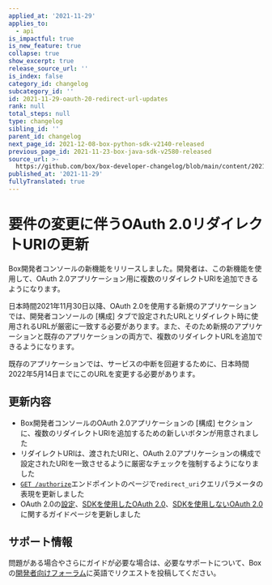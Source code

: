 ```yaml
---
applied_at: '2021-11-29'
applies_to:
  - api
is_impactful: true
is_new_feature: true
collapse: true
show_excerpt: true
release_source_url: ''
is_index: false
category_id: changelog
subcategory_id: ''
id: 2021-11-29-oauth-20-redirect-url-updates
rank: null
total_steps: null
type: changelog
sibling_id: ''
parent_id: changelog
next_page_id: 2021-12-08-box-python-sdk-v2140-released
previous_page_id: 2021-11-23-box-java-sdk-v2580-released
source_url: >-
  https://github.com/box/box-developer-changelog/blob/main/content/2021/11-29-oauth-20-redirect-url-updates.md
published_at: '2021-11-29'
fullyTranslated: true
---
```

# 要件の変更に伴うOAuth 2.0リダイレクトURIの更新

Box開発者コンソールの新機能をリリースしました。開発者は、この新機能を使用して、OAuth 2.0アプリケーション用に複数のリダイレクトURIを追加できるようになります。

<!-- more -->

日本時間2021年11月30日以降、OAuth 2.0を使用する新規のアプリケーションでは、開発者コンソールの \[構成] タブで設定されたURLとリダイレクト時に使用されるURLが厳密に一致する必要があります。また、そのため新規のアプリケーションと既存のアプリケーションの両方で、複数のリダイレクトURLを追加できるようになります。

既存のアプリケーションでは、サービスの中断を回避するために、日本時間2022年5月14日までにこのURLを変更する必要があります。

## 更新内容

* Box開発者コンソールのOAuth 2.0アプリケーションの \[構成] セクションに、複数のリダイレクトURIを追加するための新しいボタンが用意されました
* リダイレクトURIは、渡されたURIと、OAuth 2.0アプリケーションの構成で設定されたURIを一致させるように厳密なチェックを強制するようになりました
* [`GET /authorize`][url-redirect]エンドポイントのページで`redirect_uri`クエリパラメータの表現を更新しました
* OAuth 2.0の[設定][oauth-setup]、[SDKを使用したOAuth 2.0][oauth-sdk]、[SDKを使用しないOAuth 2.0][oauth-nosdk]に関するガイドページを更新しました

## サポート情報

問題がある場合やさらにガイドが必要な場合は、必要なサポートについて、Boxの[開発者向けフォーラム][forum]に英語でリクエストを投稿してください。

[forum]: https://support.box.com/hc/en-us/community/topics/360001932973-Platform-and-Developer-Forum

[url-redirect]: e://get-authorize/#param-redirect_uri

[oauth-setup]: g://authentication/oauth2/oauth2-setup/

[oauth-sdk]: g://authentication/oauth2/with-sdk/

[oauth-nosdk]: g://authentication/oauth2/without-sdk/
